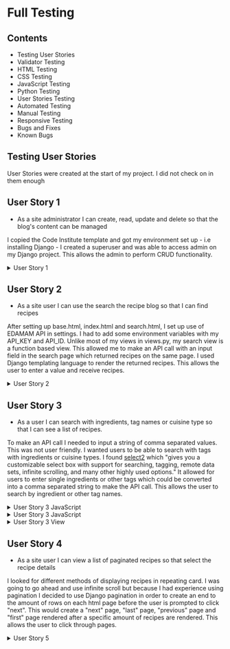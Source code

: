 # Full Testing

## Contents
- Testing User Stories
- Validator Testing
- HTML Testing
- CSS Testing
- JavaScript Testing
- Python Testing
- User Stories Testing
- Automated Testing
- Manual Testing
- Responsive Testing
- Bugs and Fixes
- Known Bugs

## Testing User Stories

User Stories were created at the start of my project. I did not check on in them enough

## User Story 1

- As a site administrator I can create, read, update and delete so that the blog's content can be managed

I copied the Code Institute template and got my environment set up - i.e installing Django - I created a superuser and was able to access admin on my Django project. This allows the admin to perform CRUD functionality.

<details>
<summary>User Story 1</summary>
<br>

![User Story 1](static/readme_images/UserStoryTesting/ust1.png)
</details>

## User Story 2

- As a site user I can use the search the recipe blog so that I can find recipes

After setting up base.html, index.html and search.html, I set up use of EDAMAM API in settings. I had to add some environment variables with my API_KEY and API_ID. Unlike most of my views in views.py, my search view is a function based view. This allowed me to make an API call with an input field in the search page which returned recipes on the same page. I used Django templating language to render the returned recipes. This allows the user to enter a value and receive recipes.

<details>
<summary>User Story 2</summary>
<br>

```
def SubmitReview(request):
    if request.user.is_authenticated:
        if request.method == "POST":
            form = ReviewForm(request.POST, request.FILES)
            if form.is_valid():
                review = form.save(commit=False)
                review.author = request.user
                review.save()
                form.save_m2m()

                existing_ingredients = form.cleaned_data.get('ingredients')
                review.ingredients.set(existing_ingredients)

                new_ingredient_string = form.cleaned_data.get('new_ingredient', '')
                new_ingredient_list = [
                    ingredient.strip()
                    for ingredient in new_ingredient_string.split(',')]

                for new_ingredient_name in new_ingredient_list:
                    try:
                        new_ingredient, created = Ingredient.objects.get_or_create(
                            name=new_ingredient_name)
                        review.ingredients.add(new_ingredient)
                    except IntegrityError:
                        try:
                            new_ingredient = Ingredient.objects.get(
                                name=new_ingredient_name)
                        except Ingredient.DoesNotExist:
                            new_ingredient_id = Ingredient.objects.latest(
                                'id').id + 1
                            new_ingredient = Ingredient.objects.create(
                                id=new_ingredient_id, name=new_ingredient_name)
                        review.ingredients.add(new_ingredient)

                if review.featured_image_a:
                    print(f"Cloudinary URL: {review.featured_image_a.url}")
                else:
                    print("No Cloudinary URL available (featured_image_a is None)")

                url = form.cleaned_data.get("url")
                if url:
                    request.session["modalURL"] = url
                    print(f"Session modalURL set to: {url}")

                return redirect('review_blog')
            else:
                print(form.errors)
        else:
            form = ReviewForm()
            print(form.errors)

        return render(request, 'submit_review.html', {
            'form': form,
            'ingredients': Ingredient.objects.all(),
            'utensils': Utensil.objects.all()})
    
    else:
        return redirect('login')
```
</details>

## User Story 3

- As a user I can search with ingredients, tag names or cuisine type so that I can see a list of recipes.
  
To make an API call I needed to input a string of comma separated values. This was not user friendly. I wanted users to be able to search with tags with ingredients or cuisine types. I found [select2](https://select2.org/) which "gives you a customizable select box with support for searching, tagging, remote data sets, infinite scrolling, and many other highly used options." It allowed for users to enter single ingredients or other tags which could be converted into a comma separated string to make the API call. This allows the user to search by ingredient or other tag names.


<details>
<summary>User Story 3 JavaScript</summary>
<br>

```
$(document).ready(function () {
    $('#id_ingredients').select2();

    $('#id_utensils').select2();

    $('#id_cuisine_type').select2();
});
```
</details>

<details>
<summary>User Story 3 JavaScript</summary>
<br>

```
$(document).ready(function () {
    $('#id_ingredients').select2();

    $('#id_utensils').select2();

    $('#id_cuisine_type').select2();
});

$(document).ready(function() {
    $('#ingredientInput').select2({
        tags: true,
        tokenSeparators: [','],
        placeholder: 'Enter ingredients',
    });

    $('form').submit(function() {
        var selectedIngredients = $('#ingredientInput').val();
        $('#ingredientQuery').val(selectedIngredients.join(','));
    });
})
```
</details>

<details>
<summary>User Story 3 View</summary>
<br>

```
class SearchForm(forms.Form):
    query = forms.CharField(
        validators=[
            RegexValidator(
                regex="^[a-zA-Z, ]+$",
                message="Only letters, commas, and spaces are allowed."
            )]
    )
```
</details>

## User Story 4

- As a site user I can view a list of paginated recipes so that select the recipe details

I looked for different methods of displaying recipes in repeating card. I was going to go ahead and use infinite scroll but because I had experience using pagination I decided to use Django pagination in order to create an end to the amount of rows on each html page before the user is prompted to click "next". This would create a "next" page, "last" page, "previous" page and "first" page rendered after a specific amount of recipes are rendered. This allows the user to click through pages.


<details>
<summary>User Story 5</summary>
<br>

```        
{% if is_paginated %}
        <nav aria-label="Page navigation" class="pag-nav">
            <ul class="pagination justify-content-center">
                {% if page_obj.has_previous %}
                <li><a href="?page={{ page_obj.previous_page_number }}" class="page-link">&laquo; PREV</a></li>
                {% endif %}
                {% if page_obj.has_next %}
                <li><a href="?page={{ page_obj.next_page_number }}" class="page-link">NEXT &raquo;</a></li>
                {% endif %}
            </ul>
        </nav>
        {% endif %}
```

## User Story 5

- As a Site User I can click on a recipe so that I can see the details.

For this I needed to create a link one each of the card divisions with a link to the URL. When the user hovers over the div two icons appear with anchor links - to the URL to see the details and to Submit Review. This allows the user to see the details of the specific recipe.

<details>
<summary>User Story 5</summary>
<br>

![User Story 5](static/readme_images/screenshots/reviewhover_img.png)
</details>

## User Story 6

- As a site administrator I can approve or disapprove comments and recipes so that I can filter content

In admin.py, I was able to import the Comment model and all of it's fields. One of this is Approved. Approved is a Boolean value initially set to False. One of the "actions" defined in admin.py is "approve_comments". This allows the administration to approve comments and recipes so content can be filtered.

<details>
<summary>User Story 6</summary>
<br>

```
class Comment(models.Model):
    approved = models.BooleanField(default=False)
```
</details>

<details>
<summary>User Story 6</summary>
<br>

```
@admin.register(Comment)
class CommentAdmin(admin.ModelAdmin):
    list_display = ('name', 'body', 'created_on', 'approved', 'review')
    list_filter = ('approved', 'created_on', 'review')
    search_fields = ('name', 'address', 'body')
    actions = ['approve_comments']

    def approve_comments(self, request, queryset):
        queryset.update(approved=True)
```
</details>

## User Story 7

- As a site user I can see my user profile so that I can see my details

This user story was never completed as intended. Initially I wanted to have a user profile dashboard to achieve CRUD functionality. Rather than that, users are given the option to perform CRUD operations on their own posts on the review blog.

## User Story 8

- As a site user I can register an account so that I can leave a comment, rating and like

I used [Django All Auth](https://docs.allauth.org/en/latest/) to authenticate users. There is a signup, login and logout pages with forms to handle entry of user details. Only authenticated users can comment, upvote and leave a review so this gives users the ability to register.

<details>
<summary>User Story 8 Screenshot</summary>
<bn>

![User Story 8](static/readme_images/screenshots/signup_lg.png)
</details>

<details>
<summary>User Story 8 Code</summary>
<br>

```
class CustomSignupView(SignupView):
    template_name = 'account/signup.html'
    form_class = CustomSignupForm

class CustomLoginView(LoginView):
    template_name = 'account/login.html'
    form_class = CustomLoginForm`
```
</details>


## User Story 9

- As a user I can submit recipe reviews so that I can add a recipe review to the blog

A submit review page is available to only authenticated users where they can fill out a form to submit a review. Again this is handled by a function based view. It has fields that correspond to the Review model. This allows users to submit a review - and if it passes review by the admin it will be published.

<details>
<summary>User Story 9 Screenshot</summary>
<br>

![User Story 9](static/readme_images/screenshots/submitreview_img.png)
</details>

<details>
<summary>User Story 9 View</summary>
<br>

```
def SubmitReview(request):
    if request.user.is_authenticated:
        if request.method == "POST":
            form = ReviewForm(request.POST, request.FILES)
            if form.is_valid():
                review = form.save(commit=False)
                review.author = request.user
                review.save()
                form.save_m2m()

                existing_ingredients = form.cleaned_data.get('ingredients')
                review.ingredients.set(existing_ingredients)

                new_ingredient_string = form.cleaned_data.get('new_ingredient', '')
                new_ingredient_list = [
                    ingredient.strip()
                    for ingredient in new_ingredient_string.split(',')]

                for new_ingredient_name in new_ingredient_list:
                    try:
                        new_ingredient, created = Ingredient.objects.get_or_create(
                            name=new_ingredient_name)
                        review.ingredients.add(new_ingredient)
                    except IntegrityError:
                        try:
                            new_ingredient = Ingredient.objects.get(
                                name=new_ingredient_name)
                        except Ingredient.DoesNotExist:
                            new_ingredient_id = Ingredient.objects.latest(
                                'id').id + 1
                            new_ingredient = Ingredient.objects.create(
                                id=new_ingredient_id, name=new_ingredient_name)
                        review.ingredients.add(new_ingredient)

                if review.featured_image_a:
                    print(f"Cloudinary URL: {review.featured_image_a.url}")
                else:
                    print("No Cloudinary URL available (featured_image_a is None)")

                url = form.cleaned_data.get("url")
                if url:
                    request.session["modalURL"] = url
                    print(f"Session modalURL set to: {url}")

                return redirect('review_blog')
            else:
                print(form.errors)
        else:
            form = ReviewForm()
            print(form.errors)

        return render(request, 'submit_review.html', {
            'form': form,
            'ingredients': Ingredient.objects.all(),
            'utensils': Utensil.objects.all()})
    
    else:
        return redirect('login')
```
</details>

## User Story 10

- As a site user and administrator I can view the comments on a recipe so that see what is being talked about

Comments are rendered in the html page underneath the review itself. They can be managed by the administrator in the admin section. If a user is authenticated, they can respond to a comment. If a user is authenticated and the author of a comment, they can delete the comment. This allows the users and admins to view comments and see what is being talked about.

<details>
<summary>User Story 10 Screenshot</summary>
<br>

![User Story 10](static/readme_images/screenshots/reviewcomments_img.png)
</details>

## User Story 11

- As a administrator I can approve posts so that the blog is populated

Similarly to the comment approval User Story above, our Review class has a status model. This is initially set to 0. In the admin section, the administrator can review posts and publish them to the blog with this feature. By setting the "STATUS" to "1" to indicate "Published" allowing the blog to be populate.

<details>
<summary>User Story 11</summary>
<br>

```
STATUS = ((0, "DRAFT"), (1, "Published"))
```
</details>

<details>
<summary>User Story 11 Review Status</summary>
<br>

```
class Review(models.Model):
    status = models.IntegerField(choices=STATUS, default=0)
```
</details>

## User Story 12

- As a site user and administrator I can view the rating and number of likes on each recipe so that I can determine the best and popular ones

I first created two icons - a thumbs up and a thumbs down icon - to signify upvotes. Two forms needed to be added to each icon - and two buttons on each form. Four buttons altogether - one if they have upvoted, one if they have not upvoted, one if they have downvoted, one if they have not downvoted. If the user has upvoted, they can downvote, but the upvote has to be removed. If the user has downvoted, they can upvote, the downvote has to be removed. A class is attached to change the colour of the icon depending on the users choice.

I attached the template and the logic below. This became a bug for me. It is documented in the bugs section. I luckily found a solution on ![Stack Overflow](https://stackoverflow.com/questions/77376229/django-upvote-downvote-system)

<details>
<summary>User Story 12 Upvote Screenshot</summary>
<br>

![User Story 10](static/readme_images/screenshots/123.png)
</details>

<details>
<summary>User Story 12 Template</summary>
<br>

```
    {% if user.is_authenticated %}
        <form class="d-inline" action="{% url 'review_upvote' review.slug %}" method="POST">
            {% csrf_token %}
            <input type="hidden" name="vote_type" value="upvote">
            {% if liked %}
            <button type="submit" name="review_id" value="{{ review.slug }}" class="btn-like">
                    <i class="far fa-thumbs-up upvoted"></i>
            </button>
                {% else %}
            <button type="submit" name="review_id" value="{{ review.slug }}" class="btn-like">
                    <i class="far fa-thumbs-up"></i>
            </button>
                {% endif %}
        </form>
        <form class="d-inline" action="{% url 'review_upvote' review.slug %}" method="POST">
            {% csrf_token %}
            <input type="hidden" name="vote_type" value="downvote">
                {% if disliked %}
                <button type="submit" name="blog_id" value="{{ review.slug }}" id="btn-like" class="btn-like">
                    <i class="far fa-thumbs-down downvoted"></i>
                </button>
                {% else %}
                <button type="submit" name="blog_id" value="{{ review.slug }}" id="btn-like" class="btn-like">
                    <i class="far fa-thumbs-down"></i>
                </button>
                {% endif %}
        </form>
    {% else %}
        <i class="fas fa-thumbs-up"></i>
        <i class="fas fa-thumbs-down"></i>
    {% endif %}
```
</details>

<details>
<summary>User Story 12 Logic</summary>
<br>


```
class ReviewUpvote(View):
    def post(self, request, slug):
        review = get_object_or_404(Review, slug=slug)

        vote_type = request.POST.get('vote_type', None)
        if vote_type == 'upvote':
            review.up_vote.filter(id=request.user.id).exists() is False \
                and review.up_vote.add(request.user)
            review.down_vote.filter(id=request.user.id).exists() \
                and review.down_vote.remove(request.user)

        elif vote_type == 'downvote':
            review.down_vote.filter(id=request.user.id).exists() \
                is False and review.down_vote.add(request.user)
            review.up_vote.filter(id=request.user.id).exists() \
                and review.up_vote.remove(request.user)

        generated_url = reverse('review_post', args=[slug])
        print("Generated URL:", generated_url)

        return HttpResponseRedirect(reverse('review_post', args=[slug]))
```
</details>

## Validator Testing

### HTML

### CSS

I have one single CSS file for the application. It passes through W3S CSS validator.

<details>
<summary>CSS Validation</summary>
<br>

![CSS Validation](static/readme_images/csshtmljsvalid/css.png)
</details>

### JavaScript

There is one single JavaScript file in this project. It passes JSHint. 

<details>
<summary>JavaScript Validation</summary>
<br>

![JavaScript Validation](static/readme_images/csshtmljsvalid/js.png)
</details>

### Python

All my python files are PEP8 compliant. For this, I used the Code Institute Linter. They all passed with no issues. For example:

<details>
<summary>admin.py</summary>
<br>

![Admin.py](static/readme_images/python%20linter/admin%20linter.png)
</details>

<details>
<summary>forms.py</summary>
<br>

![Admin.py](static/readme_images/python%20linter/forms%20linter.png)
</details>

<details>
<summary>models.py</summary>
<br>

![Admin.py](static/readme_images/python%20linter/models%20linter.png)
</details>

<details>
<summary>urls.py</summary>
<br>

![Admin.py](static/readme_images/python%20linter/urls%20linter.png)
</details>

<details>
<summary>views.py</summary>
<br>

![Admin.py](static/readme_images/python%20linter/views%20linter.png)
</details>

## Lighthouse Testing

### Performance

### Accessibility

### Best Practises

### SEO

## Automated Testing

## Manual Testing

### Header

| Element | Action | Expectation | Result|
|---------|--------|-------------|-------|
| Site Name| Click | Return to homepage | Works|
| Site Name| Hover | Cursor changes | Works|
| Search Link | Click | Directs to search page | Works|
| Search Link | Hover | Icon Wobbles | Works|
| Search Link | Hover | Cursor changes | Works|
| Reviews Link | Click | Directs to Reviews Blog page | Works|
| Reviews Link | Hover | Icon Wobbles | Works|
| Reviews Link | Hover | Cursor changes | Works|
| About Link | Click | Directs to About page | Works|
| About Link | Hover | Icon Wobbles | Works|
| About Link | Hover | Cursor changes | Works|

If not logged in:

| Element | Action | Expectation | Result|
|---------|--------|-------------|-------|
| Register Link | Click | Directs to Register page | Works|
| Register Link | Hover | Icon Wobbles | Works|
| Register Link | Hover | Cursor changes | Works|
| Login Link | Click | Directs to Login page | Works|
| Login Link | Hover | Icon Wobbles | Works|
| Login Link | Hover | Cursor changes | Works|

If logged in:

| Element | Action | Expectation | Result|
|---------|--------|-------------|-------|
| Logout Link | Click | Directs to Logout page | Works|
| Logout Link | Hover | Icon Wobbles | Works|
| Logout Link | Hover | Cursor changes | Works|

### Footer

| Element | Action | Expectation | Result|
|---------|--------|-------------|-------|
| Facebook Link | Click | Facebook opens in new tab | Works|
| Facebook Link | Hover | Icon Wobbles | Works|
| Facebook Link | Hover | Cursor changes | Works|
| Twitter Link | Click | Twitter opens in new tab | Works|
| Twitter Link | Hover | Icon Wobbles | Works|
| Twitter Link | Hover | Cursor changes | Works|
| Instagram Link | Click | Instagram opens in new tab | Works|
| Instagram Link | Hover | Icon Wobbles | Works|
| Instagram Link | Hover | Cursor changes | Works|
| YouTube Link | Click | YouTube opens in new tab | Works|
| YouTube Link | Hover | Icon Wobbles | Works|
| YouTube Link | Hover | Cursor changes | Works|

### Home Page

| Element | Action | Expectation | Result|
|---------|--------|-------------|-------|
| Search Link | Click | Directs to Search page | Works|
| Search Link | Hover | Cursor changes | Works|
| View Blog Link | Click | Directs to Reviews Blog | Works|
| View Blog Link | Hover | Cursor changes | Works|

### Search Page

| Element | Action | Expectation | Result|
|---------|--------|-------------|-------|
| Form Input | Enter Ingredient | Select2 targets the element and saves it in a tag | Works |
| Form Button | Enter anything other than a string with letters | Invalid data message | Works |
| Form Button | Click Search with valid | Tags get converted to CSV string and returns recipes | Works |
| Form Button | Click Search with data with no results | "No results" renders in template | Works |

| Element | Action | Expectation | Result|
|---------|--------|-------------|-------|
| Card Div | Hover | Div appears with anchored icon | Works |
| Card Div Icon | Hover | Text appears with external link to review | Works |
| Card Div Icon | Click | New tab opens with link to recipe | Works |
| Card Div Icon | Hover | URL, Label, Image stores in sessionStorage | Works |

If logged in:

| Element | Action | Expectation | Result|
|---------|--------|-------------|-------|
| Card Div | Hover | Div appears with second anchored icon | Works |
| Card Div Icon | Hover | Text appears with internal link to review recipe | Works |
| Card Div Icon | Click | Redirect to submit review page | Works |

| Element | Action | Expectation | Result|
|---------|--------|-------------|-------|
| Next Link | Click | Directs to Next page | Works|
| Last Link | Click | Directs to Last page | Works|

### Submit Review Page

| Element | Action | Expectation | Result|
|---------|--------|-------------|-------|
| Title Input | Type/Click | Title will function | Works|
| Recipe Input | Type/Click | Not working - readme only | Works|
| Review Input | Type/Click | Review content appears | Works|
| URL Input | Type/Click | Not working - readme only | Works|
| Cuisine Type Input | Type/Click | Select 2 targets element, creates tags to choose from database | Works|
| Ingredients Input | Type/Click | Select 2 targets element, creates tags to choose from | Works|
| Utensils Input | Type/Click | Select 2 targets element, creates tags to choose from | Works|
| Cloudinary Input | Click choose file | File Explored box pops up to choose image | Works|
| Prep Time Input | Type | Text box appears only allowing numbers | Works |
| New Ingredient Input | Type | Text box appears | Works |

On Submit:

| Element | Action | Expectation | Result|
|---------|--------|-------------|-------|
| Cuisine Type Input | Enter Two Values | Valid | Works|
| Ingredients Input | Enter no values | Invalid | Works|
| Utensils Input | Enter no values | Invalid | Works|
| Cloudinary Input | Enter no image | Valid | Works|
| Prep Time Input | Type | Enter no value | Works |
| New Ingredient Input | Enter CSV string | valid | Works |
| New Utensil Input | Enter CSV string | Valid | Works |

### Review List Page

| Element | Action | Expectation | Result|
|---------|--------|-------------|-------|
| Sort-By Dropdown | Click | Drop down appears with two values: latest and upvotes | Works|
| Sort-By Button | Click | Card Divs sort themselves correctly | Works|
| Review Card Div | Hover | Div with Icon Appears in Center | Works|
| Review Card Div Icon | Hover | "Visit Review" text appears | Works |
| Next Link | Click | Directs to Next page | Works|
| Last Link | Click | Directs to Last page | Works|

### Review Post Page

| Element | Action | Expectation | Result|
|---------|--------|-------------|-------|
| External Recipe Link | Click | New tab opens with recipe | Works|

If logged in:

| Element | Action | Expectation | Result|
|---------|--------|-------------|-------|
| Upvote | Hover | Icon Wobbles | Works|
| Upvote | Click | Colour Changes, total upvotes increases correctly | Works|
| Downvote | Hover | Icon Wobbles | Works|
| Downvote | Click | Colour Changes, total upvotes decreases correctly | Works|
| Comment Textbox | Click/Type | Textbox size can be increased and written in | Works|
| Comment Submit Button | Click | In text is in the box, valid - otherwise, not valid | Works|

If logged in user in Review author:

| Element | Action | Expectation | Result|
|---------|--------|-------------|-------|
| Update Review Link | Click | Page redirects to a new form | Works |

### Update Review Page

| Element | Action | Expectation | Result|
|---------|--------|-------------|-------|
| Title Input | Type/Click | Text can be updated | Works|
| Recipe Input | Type/Click | Not working - readme only | Works|
| Review Input | Type/Click | Text can be updated | Works|
| URL Input | Type/Click | Not working - readme only | Works|
| Cuisine Type Input | Type/Click | Select 2 targets element, creates tags to choose from database, tags can be delted | Works|
| Ingredients Input | Type/Click | Select 2 targets element, creates tags to choose from, tags can be deleted | Works|
| Utensils Input | Type/Click | Select 2 targets element, creates tags to choose from, tags can be deleted | Works|
| Cloudinary Input | Click choose file | File Explored box pops up to choose image, old image can be cleared | Works|
| Prep Time Input | Type | Text box appears only allowing numbers | Works |
| New Ingredient Input | Type | Text box appears | Works |

On Submit:

| Element | Action | Expectation | Result|
|---------|--------|-------------|-------|
| Cuisine Type Input | Enter Two Values | Valid | Works|
| Ingredients Input | Enter no values | Invalid | Works|
| Utensils Input | Enter no values | Invalid | Works|
| Cloudinary Input | Enter no image | Valid | Works|
| Prep Time Input | Type | Enter no value | Works |
| New Ingredient Input | Enter CSV string | valid | Works |
| New Utensil Input | Enter CSV string | Valid | Works | 

### About Page

| Element | Action | Expectation | Result|
|---------|--------|-------------|-------|
| External links | Click | New tab opens with correct link | Works |

### Register Page

| Element | Action | Expectation | Result|
|---------|--------|-------------|-------|
| Sign in link | Click | Page redirects to login page | Works |

On submit:

| Element | Action | Expectation | Result|
|---------|--------|-------------|-------|
| Name input | Type Name that already exists | Invalid - notification appears appears | Works|
| Name input | Type Name that doesn't exists | Valid | Works|
| Password input | Password Contains Name | Invalid - notification appears appears | Works|
| Password input | Password Doesn't Contains Name | Valid | Works|
| Password input | Paste password into input field | Invalid | Works |
| Email input | No input | Valid | Works|
| Email input | Text but not an email address | Not valid - needs @ | Works|
| Email input | Enter email | Valid | Works |
| Sign-up button | Click | Valid | Works |

### Sign-in Page

| Element | Action | Expectation | Result|
|---------|--------|-------------|-------|
| Name Input & Password Input | type | Values appear | Works |
| Remember Me Checkbox | Click | Checkbox ticks | Works |
| Sign In Button | Click with valid data| Logs in | Works |
| Sign In Button | Click with invalid data| Message is rendered in html | Works |

### Logout Page

| Element | Action | Expectation | Result|
|---------|--------|-------------|-------|
| Logout Button | Click | Logs out | Works |

## Responsiveness Testing

## Bugs

### Fixed Bugs

### Known Bugs

